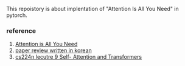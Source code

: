 This repoistory is about implentation of "Attention Is All You Need" in pytorch.


### reference
1. [Attention is All You Need](https://arxiv.org/abs/1706.03762)
2. [paper review written in korean](https://changhyeonnam.github.io/2022/01/20/attention-is-all-you-need.html) 
3. [cs224n lecutre 9 Self- Attention and Transformers](https://www.youtube.com/watch?v=ptuGllU5SQQ&list=PLoROMvodv4rOSH4v6133s9LFPRHjEmbmJ&index=9)
